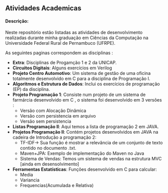 ## Atividades Academicas 

#### Descrição: 

Neste repositório estão listadas as atividades de desenvolvimento realizadas durante minha graduação em Ciências da Computação na Universidade Federal Rural de Pernambuco (UFRPE).

As seguintes paginas correspondem as disciplinas :
* **Extra**: Disciplinas de Progamção 1 e 2 da UNICAP.
* **Circuitos Digitais**: Alguns exercícios em Verilog 
* **Projeto Centro Automotivo**: Um sistema de gestão de uma oficina totalmente desenvolvido em C para a disciplina de Programação I.
* **Algoritmos e Estrutura de Dados**: Inclui os exercícios de programação (EP) da disciplina. 
* **Projeto Programação 1**: Consiste num projeto de um sistema de farmárcia desenvolvido em C , o sistema foi desenvolvido em 3 versões :
	- Versão com Alocação Dinâmica 
	- Versão com persistencia em arquivo
	- Versão sem persistencia 
* **Listas Programação II**: Aqui temos a lista de programação 2 em JAVA.
* **Projetos Programação II**: Contém projetos desenvolvidos em JAVA na cadeira de Introdução a programação 2:
	 - TF-IDF-> Sua função é mostrar a relevância de um conjunto de texto contido no documento .txt.
	 - Maven+JPA: Exemplo de implementação do Maven no Java
	 - Sistema de Vendas: Temos um sistema de vendas na estrutura MVC [ainda em desensolvimento]
* **Ferramentas Estatísticas**: Funções desenvolvido em C para calcular:
	- Media
	- Variancia
	- Frequencias(Acumulada e Relativa)
